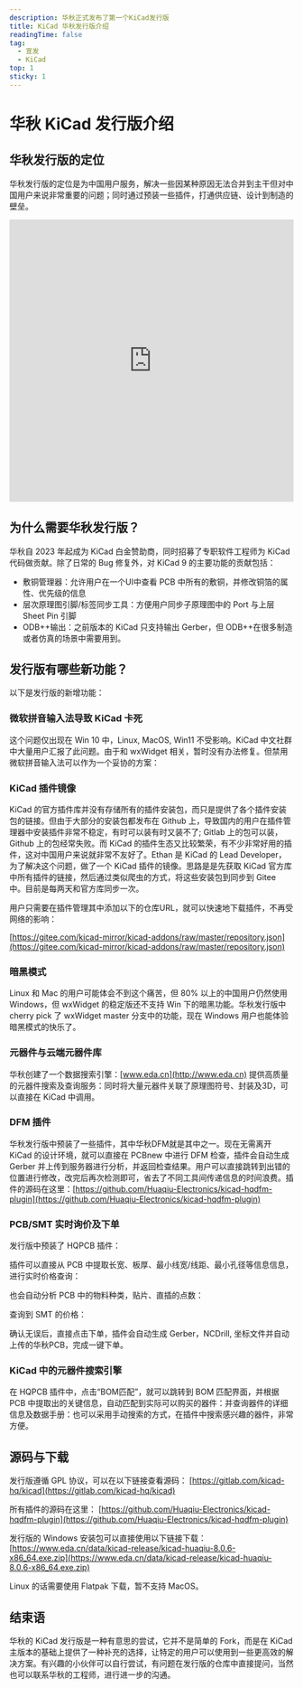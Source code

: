 ```yaml
---
description: 华秋正式发布了第一个KiCad发行版
title: KiCad 华秋发行版介绍
readingTime: false
tag:
  - 宣发
  - KiCad
top: 1
sticky: 1
---
```


# 华秋 KiCad 发行版介绍

## 华秋发行版的定位
华秋发行版的定位是为中国用户服务，解决一些因某种原因无法合并到主干但对中国用户来说非常重要的问题；同时通过预装一些插件，打通供应链、设计到制造的壁垒。
<iframe src="https://player.bilibili.com/player.html?bvid=BV143BrYcEAa" scrolling="no" border="0" frameborder="no" framespacing="0" allowfullscreen="true" width="100%" height="500"> </iframe>

## 为什么需要华秋发行版？
华秋自 2023 年起成为 KiCad 白金赞助商，同时招募了专职软件工程师为 KiCad 代码做贡献。除了日常的 Bug 修复外，对 KiCad 9 的主要功能的贡献包括：

- 敷铜管理器：允许用户在一个UI中查看 PCB 中所有的敷铜，并修改铜箔的属性、优先级的信息
- 层次原理图引脚/标签同步工具：方便用户同步子原理图中的 Port 与上层 Sheet Pin 引脚
- ODB++输出：之前版本的 KiCad 只支持输出 Gerber，但 ODB++在很多制造或者仿真的场景中需要用到。

## 发行版有哪些新功能？
以下是发行版的新增功能：

### 微软拼音输入法导致 KiCad 卡死
这个问题仅出现在 Win 10 中，Linux, MacOS, Win11 不受影响。KiCad 中文社群中大量用户汇报了此问题。由于和 wxWidget 相关，暂时没有办法修复。但禁用微软拼音输入法可以作为一个妥协的方案：

### KiCad 插件镜像
KiCad 的官方插件库并没有存储所有的插件安装包，而只是提供了各个插件安装包的链接。但由于大部分的安装包都发布在 Github 上，导致国内的用户在插件管理器中安装插件非常不稳定，有时可以装有时又装不了; Gitlab 上的包可以装，Github 上的包经常失败。而 KiCad 的插件生态又比较繁荣，有不少非常好用的插件，这对中国用户来说就非常不友好了。Ethan 是 KiCad 的 Lead Developer，为了解决这个问题，做了一个 KiCad 插件的镜像。思路是是先获取 KiCad 官方库中所有插件的链接，然后通过类似爬虫的方式，将这些安装包到同步到 Gitee 中。目前是每两天和官方库同步一次。

用户只需要在插件管理其中添加以下的仓库URL，就可以快速地下载插件，不再受网络的影响：

[https://gitee.com/kicad-mirror/kicad-addons/raw/master/repository.json](https://gitee.com/kicad-mirror/kicad-addons/raw/master/repository.json)

### 暗黑模式
Linux 和 Mac 的用户可能体会不到这个痛苦，但 80% 以上的中国用户仍然使用 Windows，但 wxWidget 的稳定版还不支持 Win 下的暗黑功能。华秋发行版中 cherry pick 了 wxWidget master 分支中的功能，现在 Windows 用户也能体验暗黑模式的快乐了。

### 元器件与云端元器件库
华秋创建了一个数据搜索引擎：[www.eda.cn](http://www.eda.cn) 提供高质量的元器件搜索及查询服务：同时将大量元器件关联了原理图符号、封装及3D，可以直接在 KiCad 中调用。

### DFM 插件
华秋发行版中预装了一些插件，其中华秋DFM就是其中之一。现在无需离开 KiCad 的设计环境，就可以直接在 PCBnew 中进行 DFM 检查，插件会自动生成 Gerber 并上传到服务器进行分析，并返回检查结果。用户可以直接跳转到出错的位置进行修改，改完后再次检测即可，省去了不同工具间传递信息的时间浪费。插件的源码在这里：[https://github.com/Huaqiu-Electronics/kicad-hqdfm-plugin](https://github.com/Huaqiu-Electronics/kicad-hqdfm-plugin)

### PCB/SMT 实时询价及下单
发行版中预装了 HQPCB 插件：

插件可以直接从 PCB 中提取长宽、板厚、最小线宽/线距、最小孔径等信息信息，进行实时价格查询：

也会自动分析 PCB 中的物料种类，贴片、直插的点数：

查询到 SMT 的价格：

确认无误后，直接点击下单，插件会自动生成 Gerber，NCDrill, 坐标文件并自动上传的华秋PCB，完成一键下单。

### KiCad 中的元器件搜索引擎
在 HQPCB 插件中，点击“BOM匹配”，就可以跳转到 BOM 匹配界面，并根据 PCB 中提取出的关键信息，自动匹配到实际可以购买的器件：并查询器件的详细信息及数据手册：也可以采用手动搜索的方式，在插件中搜索感兴趣的器件，非常方便。

## 源码与下载
发行版遵循 GPL 协议，可以在以下链接查看源码：
[https://gitlab.com/kicad-hq/kicad](https://gitlab.com/kicad-hq/kicad)

所有插件的源码在这里：
[https://github.com/Huaqiu-Electronics/kicad-hqdfm-plugin](https://github.com/Huaqiu-Electronics/kicad-hqdfm-plugin)

发行版的 Windows 安装包可以直接使用以下链接下载：
[https://www.eda.cn/data/kicad-release/kicad-huaqiu-8.0.6-x86_64.exe.zip](https://www.eda.cn/data/kicad-release/kicad-huaqiu-8.0.6-x86_64.exe.zip)

Linux 的话需要使用 Flatpak 下载，暂不支持 MacOS。

## 结束语
华秋的 KiCad 发行版是一种有意思的尝试，它并不是简单的 Fork，而是在 KiCad 主版本的基础上提供了一种补充的选择，让特定的用户可以使用到一些更高效的解决方案。有兴趣的小伙伴可以自行尝试，有问题在发行版的仓库中直接提问，当然也可以联系华秋的工程师，进行进一步的沟通。
```

